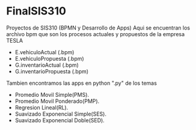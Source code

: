 # FinalSIS310
Proyectos de SIS310 (BPMN y Desarrollo de Apps)
Aqui se encuentran los archivo bpm que son los procesos actuales y propuestos de la empresa TESLA
- E.vehiculoActual (.bpm)
- E.vehiculoPropuesta (.bpm)
- G.inventarioActual (.bpm)
- G.inventarioPropuesta (.bpm)

Tambien encontramos las apps en python ".py" de los temas
- Promedio Movil Simple(PMS).
- Promedio Movil Ponderado(PMP).
- Regresion Lineal(RL).
- Suavizado Exponencial Simple(SES).
- Suavizado Exponencial Doble(SED).
